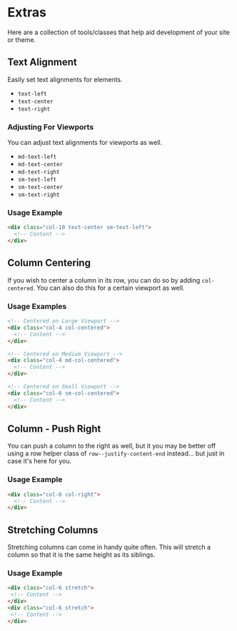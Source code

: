 # Extras
Here are a collection of tools/classes that help aid development of your site or theme.

## Text Alignment
Easily set text alignments for elements.

- `text-left`
- `text-center`
- `text-right`

### Adjusting For Viewports
You can adjust text alignments for viewports as well.

- `md-text-left`
- `md-text-center`
- `md-text-right`
- `sm-text-left`
- `sm-text-center`
- `sm-text-right`

### Usage Example

```html
<div class="col-10 text-center sm-text-left">
  <!-- Content -->
</div>
```

## Column Centering
If you wish to center a column in its row, you can do so by adding `col-centered`. You can also do this for a certain viewport as well.

### Usage Examples

```html
<!-- Centered on Large Viewport -->
<div class="col-4 col-centered">
  <!-- Content -->
</div>

<!-- Centered on Medium Viewport -->
<div class="col-4 md-col-centered">
  <!-- Content -->
</div>

<!-- Centered on Small Viewport -->
<div class="col-6 sm-col-centered">
  <!-- Content -->
</div>
```

## Column - Push Right
You can push a column to the right as well, but it you may be better off using a row helper class of `row--justify-content-end` instead... but just in case it's
here for you.

### Usage Example

```html
<div class="col-6 col-right">
  <!-- Content -->
</div>
```

## Stretching Columns
Stretching columns can come in handy quite often. This will stretch a column so
that it is the same height as its siblings.

### Usage Example

```html
<div class="col-6 stretch">
 <!-- Content -->
</div>
<div class="col-6 stretch">
 <!-- Content -->
</div>
```

